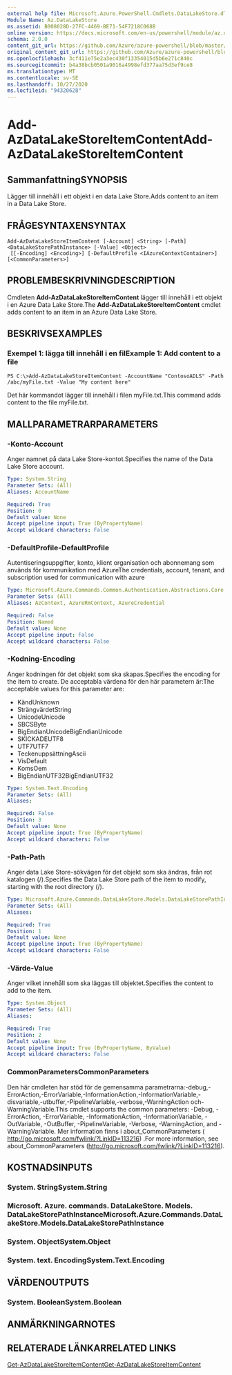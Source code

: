```yaml
---
external help file: Microsoft.Azure.PowerShell.Cmdlets.DataLakeStore.dll-Help.xml
Module Name: Az.DataLakeStore
ms.assetid: B008028D-27FC-4469-BE71-54F7218C068B
online version: https://docs.microsoft.com/en-us/powershell/module/az.datalakestore/add-azdatalakestoreitemcontent
schema: 2.0.0
content_git_url: https://github.com/Azure/azure-powershell/blob/master/src/DataLakeStore/DataLakeStore/help/Add-AzDataLakeStoreItemContent.md
original_content_git_url: https://github.com/Azure/azure-powershell/blob/master/src/DataLakeStore/DataLakeStore/help/Add-AzDataLakeStoreItemContent.md
ms.openlocfilehash: 3cf411e75e2a3ec430f13354015d5b6e271c840c
ms.sourcegitcommit: b4a38bcb0501a9016a4998efd377aa75d3ef9ce8
ms.translationtype: MT
ms.contentlocale: sv-SE
ms.lasthandoff: 10/27/2020
ms.locfileid: "94320628"
---
```

# <span data-ttu-id="9ed2c-101">Add-AzDataLakeStoreItemContent</span><span class="sxs-lookup"><span data-stu-id="9ed2c-101">Add-AzDataLakeStoreItemContent</span></span>

## <span data-ttu-id="9ed2c-102">Sammanfattning</span><span class="sxs-lookup"><span data-stu-id="9ed2c-102">SYNOPSIS</span></span>
<span data-ttu-id="9ed2c-103">Lägger till innehåll i ett objekt i en data Lake Store.</span><span class="sxs-lookup"><span data-stu-id="9ed2c-103">Adds content to an item in a Data Lake Store.</span></span>

## <span data-ttu-id="9ed2c-104">FRÅGESYNTAXEN</span><span class="sxs-lookup"><span data-stu-id="9ed2c-104">SYNTAX</span></span>

```
Add-AzDataLakeStoreItemContent [-Account] <String> [-Path] <DataLakeStorePathInstance> [-Value] <Object>
 [[-Encoding] <Encoding>] [-DefaultProfile <IAzureContextContainer>] [<CommonParameters>]
```

## <span data-ttu-id="9ed2c-105">PROBLEMBESKRIVNING</span><span class="sxs-lookup"><span data-stu-id="9ed2c-105">DESCRIPTION</span></span>
<span data-ttu-id="9ed2c-106">Cmdleten **Add-AzDataLakeStoreItemContent** lägger till innehåll i ett objekt i en Azure Data Lake Store.</span><span class="sxs-lookup"><span data-stu-id="9ed2c-106">The **Add-AzDataLakeStoreItemContent** cmdlet adds content to an item in an Azure Data Lake Store.</span></span>

## <span data-ttu-id="9ed2c-107">BESKRIVS</span><span class="sxs-lookup"><span data-stu-id="9ed2c-107">EXAMPLES</span></span>

### <span data-ttu-id="9ed2c-108">Exempel 1: lägga till innehåll i en fil</span><span class="sxs-lookup"><span data-stu-id="9ed2c-108">Example 1: Add content to a file</span></span>
```
PS C:\>Add-AzDataLakeStoreItemContent -AccountName "ContosoADLS" -Path /abc/myFile.txt -Value "My content here"
```

<span data-ttu-id="9ed2c-109">Det här kommandot lägger till innehåll i filen myFile.txt.</span><span class="sxs-lookup"><span data-stu-id="9ed2c-109">This command adds content to the file myFile.txt.</span></span>

## <span data-ttu-id="9ed2c-110">MALLPARAMETRAR</span><span class="sxs-lookup"><span data-stu-id="9ed2c-110">PARAMETERS</span></span>

### <span data-ttu-id="9ed2c-111">-Konto</span><span class="sxs-lookup"><span data-stu-id="9ed2c-111">-Account</span></span>
<span data-ttu-id="9ed2c-112">Anger namnet på data Lake Store-kontot.</span><span class="sxs-lookup"><span data-stu-id="9ed2c-112">Specifies the name of the Data Lake Store account.</span></span>

```yaml
Type: System.String
Parameter Sets: (All)
Aliases: AccountName

Required: True
Position: 0
Default value: None
Accept pipeline input: True (ByPropertyName)
Accept wildcard characters: False
```

### <span data-ttu-id="9ed2c-113">-DefaultProfile</span><span class="sxs-lookup"><span data-stu-id="9ed2c-113">-DefaultProfile</span></span>
<span data-ttu-id="9ed2c-114">Autentiseringsuppgifter, konto, klient organisation och abonnemang som används för kommunikation med Azure</span><span class="sxs-lookup"><span data-stu-id="9ed2c-114">The credentials, account, tenant, and subscription used for communication with azure</span></span>

```yaml
Type: Microsoft.Azure.Commands.Common.Authentication.Abstractions.Core.IAzureContextContainer
Parameter Sets: (All)
Aliases: AzContext, AzureRmContext, AzureCredential

Required: False
Position: Named
Default value: None
Accept pipeline input: False
Accept wildcard characters: False
```

### <span data-ttu-id="9ed2c-115">-Kodning</span><span class="sxs-lookup"><span data-stu-id="9ed2c-115">-Encoding</span></span>
<span data-ttu-id="9ed2c-116">Anger kodningen för det objekt som ska skapas.</span><span class="sxs-lookup"><span data-stu-id="9ed2c-116">Specifies the encoding for the item to create.</span></span>
<span data-ttu-id="9ed2c-117">De acceptabla värdena för den här parametern är:</span><span class="sxs-lookup"><span data-stu-id="9ed2c-117">The acceptable values for this parameter are:</span></span>
- <span data-ttu-id="9ed2c-118">Känd</span><span class="sxs-lookup"><span data-stu-id="9ed2c-118">Unknown</span></span>
- <span data-ttu-id="9ed2c-119">Strängvärdet</span><span class="sxs-lookup"><span data-stu-id="9ed2c-119">String</span></span>
- <span data-ttu-id="9ed2c-120">Unicode</span><span class="sxs-lookup"><span data-stu-id="9ed2c-120">Unicode</span></span>
- <span data-ttu-id="9ed2c-121">SBCS</span><span class="sxs-lookup"><span data-stu-id="9ed2c-121">Byte</span></span>
- <span data-ttu-id="9ed2c-122">BigEndianUnicode</span><span class="sxs-lookup"><span data-stu-id="9ed2c-122">BigEndianUnicode</span></span>
- <span data-ttu-id="9ed2c-123">SKICKADE</span><span class="sxs-lookup"><span data-stu-id="9ed2c-123">UTF8</span></span>
- <span data-ttu-id="9ed2c-124">UTF7</span><span class="sxs-lookup"><span data-stu-id="9ed2c-124">UTF7</span></span>
- <span data-ttu-id="9ed2c-125">Teckenuppsättning</span><span class="sxs-lookup"><span data-stu-id="9ed2c-125">Ascii</span></span>
- <span data-ttu-id="9ed2c-126">Vis</span><span class="sxs-lookup"><span data-stu-id="9ed2c-126">Default</span></span>
- <span data-ttu-id="9ed2c-127">Koms</span><span class="sxs-lookup"><span data-stu-id="9ed2c-127">Oem</span></span>
- <span data-ttu-id="9ed2c-128">BigEndianUTF32</span><span class="sxs-lookup"><span data-stu-id="9ed2c-128">BigEndianUTF32</span></span>

```yaml
Type: System.Text.Encoding
Parameter Sets: (All)
Aliases:

Required: False
Position: 3
Default value: None
Accept pipeline input: True (ByPropertyName)
Accept wildcard characters: False
```

### <span data-ttu-id="9ed2c-129">-Path</span><span class="sxs-lookup"><span data-stu-id="9ed2c-129">-Path</span></span>
<span data-ttu-id="9ed2c-130">Anger data Lake Store-sökvägen för det objekt som ska ändras, från rot katalogen (/).</span><span class="sxs-lookup"><span data-stu-id="9ed2c-130">Specifies the Data Lake Store path of the item to modify, starting with the root directory (/).</span></span>

```yaml
Type: Microsoft.Azure.Commands.DataLakeStore.Models.DataLakeStorePathInstance
Parameter Sets: (All)
Aliases:

Required: True
Position: 1
Default value: None
Accept pipeline input: True (ByPropertyName)
Accept wildcard characters: False
```

### <span data-ttu-id="9ed2c-131">-Värde</span><span class="sxs-lookup"><span data-stu-id="9ed2c-131">-Value</span></span>
<span data-ttu-id="9ed2c-132">Anger vilket innehåll som ska läggas till objektet.</span><span class="sxs-lookup"><span data-stu-id="9ed2c-132">Specifies the content to add to the item.</span></span>

```yaml
Type: System.Object
Parameter Sets: (All)
Aliases:

Required: True
Position: 2
Default value: None
Accept pipeline input: True (ByPropertyName, ByValue)
Accept wildcard characters: False
```

### <span data-ttu-id="9ed2c-133">CommonParameters</span><span class="sxs-lookup"><span data-stu-id="9ed2c-133">CommonParameters</span></span>
<span data-ttu-id="9ed2c-134">Den här cmdleten har stöd för de gemensamma parametrarna:-debug,-ErrorAction,-ErrorVariable,-InformationAction,-InformationVariable,-disvariable,-utbuffer,-PipelineVariable,-verbose,-WarningAction och-WarningVariable.</span><span class="sxs-lookup"><span data-stu-id="9ed2c-134">This cmdlet supports the common parameters: -Debug, -ErrorAction, -ErrorVariable, -InformationAction, -InformationVariable, -OutVariable, -OutBuffer, -PipelineVariable, -Verbose, -WarningAction, and -WarningVariable.</span></span> <span data-ttu-id="9ed2c-135">Mer information finns i about_CommonParameters ( http://go.microsoft.com/fwlink/?LinkID=113216) .</span><span class="sxs-lookup"><span data-stu-id="9ed2c-135">For more information, see about_CommonParameters (http://go.microsoft.com/fwlink/?LinkID=113216).</span></span>

## <span data-ttu-id="9ed2c-136">KOSTNADS</span><span class="sxs-lookup"><span data-stu-id="9ed2c-136">INPUTS</span></span>

### <span data-ttu-id="9ed2c-137">System. String</span><span class="sxs-lookup"><span data-stu-id="9ed2c-137">System.String</span></span>

### <span data-ttu-id="9ed2c-138">Microsoft. Azure. commands. DataLakeStore. Models. DataLakeStorePathInstance</span><span class="sxs-lookup"><span data-stu-id="9ed2c-138">Microsoft.Azure.Commands.DataLakeStore.Models.DataLakeStorePathInstance</span></span>

### <span data-ttu-id="9ed2c-139">System. Object</span><span class="sxs-lookup"><span data-stu-id="9ed2c-139">System.Object</span></span>

### <span data-ttu-id="9ed2c-140">System. text. Encoding</span><span class="sxs-lookup"><span data-stu-id="9ed2c-140">System.Text.Encoding</span></span>

## <span data-ttu-id="9ed2c-141">VÄRDEN</span><span class="sxs-lookup"><span data-stu-id="9ed2c-141">OUTPUTS</span></span>

### <span data-ttu-id="9ed2c-142">System. Boolean</span><span class="sxs-lookup"><span data-stu-id="9ed2c-142">System.Boolean</span></span>

## <span data-ttu-id="9ed2c-143">ANMÄRKNINGAR</span><span class="sxs-lookup"><span data-stu-id="9ed2c-143">NOTES</span></span>

## <span data-ttu-id="9ed2c-144">RELATERADE LÄNKAR</span><span class="sxs-lookup"><span data-stu-id="9ed2c-144">RELATED LINKS</span></span>

[<span data-ttu-id="9ed2c-145">Get-AzDataLakeStoreItemContent</span><span class="sxs-lookup"><span data-stu-id="9ed2c-145">Get-AzDataLakeStoreItemContent</span></span>](./Get-AzDataLakeStoreItemContent.md)


